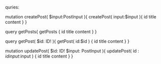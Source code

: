quries:

mutation createPost(
  $input:PostInput
){
  createPost(
    input:$input
  ){
    id
    title
    content
  }
}

query getPosts{
  getPosts {
    id
    title
    content
  }
}

query getPost(
  $id: ID!
){
  getPost(
    id:$id
  ) {
    id
    title
    content
  }
}

mutation updatePost(
  $id: ID!
  $input: PostInput
){
  updatePost(
    id : $id
    input:$input
  ) {
    id
    title
    content
  }
}